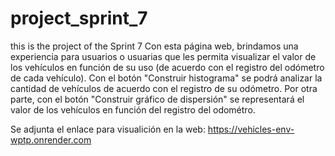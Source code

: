 # project_sprint_7
this is the project of the Sprint 7
Con esta página web, brindamos una experiencia para usuarios o usuarias que les permita visualizar el valor de los vehículos en función de su uso (de acuerdo con el registro del odómetro de cada vehículo). Con el botón "Construir histograma" se podrá analizar la cantidad de vehículos de acuerdo con el registro de su odómetro. Por otra parte, con el botón "Construir gráfico de dispersión" se representará el valor de los vehículos en función del registro del odométro. 

Se adjunta el enlace para visualición en la web: https://vehicles-env-wptp.onrender.com